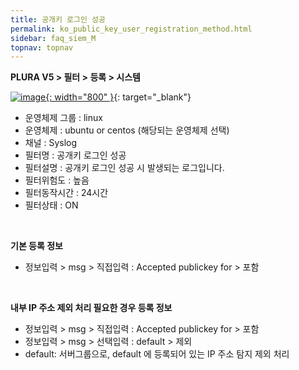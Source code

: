 ```yaml
---
title: 공개키 로그인 성공
permalink: ko_public_key_user_registration_method.html
sidebar: faq_siem_M
topnav: topnav
---
```


**PLURA V5 > 필터 > 등록 > 시스템**

[![image](/docs/images/Additianal/public_key/1.png){: width="800" }](/docs/images/Additianal/public_key/1.png){: target="_blank"}

- 운영체제 그룹 : linux
- 운영체제 : ubuntu or centos (해당되는 운영체제 선택)
- 채널 : Syslog
- 필터명 : 공개키 로그인 성공
- 필터설명 : 공개키 로그인 성공 시 발생되는 로그입니다.
- 필터위험도 : 높음
- 필터동작시간 : 24시간
- 필터상태 : ON

<br />

**기본 등록 정보**

- 정보입력 > msg > 직접입력 : Accepted publickey for > 포함

 
<br />

**내부 IP 주소 제외 처리 필요한 경우 등록 정보**

- 정보입력 > msg > 직접입력 : Accepted publickey for > 포함
- 정보입력 > msg > 선택입력 : default > 제외
- default: 서버그룹으로, default 에 등록되어 있는 IP 주소 탐지 제외 처리